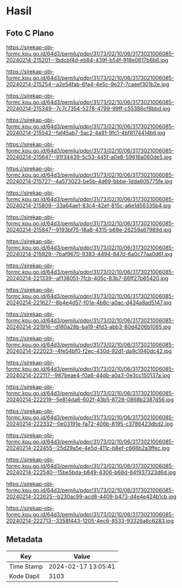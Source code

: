 # Hasil

## Foto C Plano

https://sirekap-obj-formc.kpu.go.id/64d3/pemilu/pdpr/31/73/02/10/06/3173021006085-20240214-215201--1bdcbf4d-eb84-439f-b54f-918e0617b6b6.jpg

https://sirekap-obj-formc.kpu.go.id/64d3/pemilu/pdpr/31/73/02/10/06/3173021006085-20240214-215254--a2e54fab-6fa4-4e5c-9e27-7caeef301b2e.jpg

https://sirekap-obj-formc.kpu.go.id/64d3/pemilu/pdpr/31/73/02/10/06/3173021006085-20240214-215349--7c7c7354-5278-4799-99ff-c55386cf8bbd.jpg

https://sirekap-obj-formc.kpu.go.id/64d3/pemilu/pdpr/31/73/02/10/06/3173021006085-20240214-215542--faf45ab7-5ac2-4a91-9fc1-4bf8174414b6.jpg

https://sirekap-obj-formc.kpu.go.id/64d3/pemilu/pdpr/31/73/02/10/06/3173021006085-20240214-215647--91f34439-5c53-445f-a0e8-59616a060de5.jpg

https://sirekap-obj-formc.kpu.go.id/64d3/pemilu/pdpr/31/73/02/10/06/3173021006085-20240214-215727--4a573023-be5b-4d69-bbbe-1dda605775fe.jpg

https://sirekap-obj-formc.kpu.go.id/64d3/pemilu/pdpr/31/73/02/10/06/3173021006085-20240214-215809--33a64ae1-83c4-42ef-815c-a6e1d56335b4.jpg

https://sirekap-obj-formc.kpu.go.id/64d3/pemilu/pdpr/31/73/02/10/06/3173021006085-20240214-215847--9193bf75-18a8-4315-b69e-26259a67989d.jpg

https://sirekap-obj-formc.kpu.go.id/64d3/pemilu/pdpr/31/73/02/10/06/3173021006085-20240214-215929--7baf9670-9383-4494-847d-6a0c77aa0d6f.jpg

https://sirekap-obj-formc.kpu.go.id/64d3/pemilu/pdpr/31/73/02/10/06/3173021006085-20240214-221339--af138051-7fcb-405c-83b7-66ff27b65420.jpg

https://sirekap-obj-formc.kpu.go.id/64d3/pemilu/pdpr/31/73/02/10/06/3173021006085-20240214-221627--8b4e4d57-f01a-4b8c-a0ac-d434a8ad5147.jpg

https://sirekap-obj-formc.kpu.go.id/64d3/pemilu/pdpr/31/73/02/10/06/3173021006085-20240214-221916--d180a28b-ba19-4fd3-abb3-80d4206b1085.jpg

https://sirekap-obj-formc.kpu.go.id/64d3/pemilu/pdpr/31/73/02/10/06/3173021006085-20240214-222023--4fe54bf0-f2ec-430d-92d1-da9c1940dc42.jpg

https://sirekap-obj-formc.kpu.go.id/64d3/pemilu/pdpr/31/73/02/10/06/3173021006085-20240214-222117--987beae4-f0a6-44db-a0a3-0e3cc150137a.jpg

https://sirekap-obj-formc.kpu.go.id/64d3/pemilu/pdpr/31/73/02/10/06/3173021006085-20240214-222219--5e814da6-602f-43b5-8728-0868b2387d56.jpg

https://sirekap-obj-formc.kpu.go.id/64d3/pemilu/pdpr/31/73/02/10/06/3173021006085-20240214-222332--0e03191e-fa72-406b-8195-c3786423dbd2.jpg

https://sirekap-obj-formc.kpu.go.id/64d3/pemilu/pdpr/31/73/02/10/06/3173021006085-20240214-222455--25d29a5e-4e5d-411c-b8ef-c666b2a3ffec.jpg

https://sirekap-obj-formc.kpu.go.id/64d3/pemilu/pdpr/31/73/02/10/06/3173021006085-20240214-222540--15be5bda-b849-4306-b68d-64f937323d6d.jpg

https://sirekap-obj-formc.kpu.go.id/64d3/pemilu/pdpr/31/73/02/10/06/3173021006085-20240214-222625--b230ac99-acd8-4409-b473-d4e4e424b1cb.jpg

https://sirekap-obj-formc.kpu.go.id/64d3/pemilu/pdpr/31/73/02/10/06/3173021006085-20240214-222713--3358f443-1205-4ec6-8533-93326a6c6283.jpg


## Metadata

| Key        | Value               |
| ---------- | ------------------- |
| Time Stamp | 2024-02-17 13:05:41 |
| Kode Dapil | 3103                |



